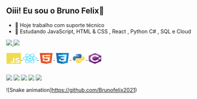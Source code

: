 ## Oiii! Eu sou o Bruno Felix👋


- 🔭 Hoje trabalho com  suporte  técnico 
- 🌱 Estudando JavaScript, HTML & CSS , React , Python C# , SQL e Cloud

 
 <div>
  <a href="https://github.com/brunofelix2020">
  <img height="180em" src="https://github-readme-stats.vercel.app/api?username=brunofelix2021&show_icons=true&theme=dark&include_all_commits=true&count_private=true"/>
  <img height="180em" src="https://github-readme-stats.vercel.app/api/top-langs/?username=brunofelix2021&layout=compact&langs_count=7&theme=dark"/>
</div>
  
  <div style="display: inline_block"><br>
  <img align="center" alt="bruno-Js" height="30" width="40" src="https://raw.githubusercontent.com/devicons/devicon/master/icons/javascript/javascript-plain.svg">
  <img align="center" alt="bruno-React" height="30" width="40" src="https://raw.githubusercontent.com/devicons/devicon/master/icons/react/react-original.svg">
  <img align="center" alt="bruno-HTML" height="30" width="40" src="https://raw.githubusercontent.com/devicons/devicon/master/icons/html5/html5-original.svg">
  <img align="center" alt="bruno-CSS" height="30" width="40" src="https://raw.githubusercontent.com/devicons/devicon/master/icons/css3/css3-original.svg">
  <img align="center" alt="bruno-Python" height="30" width="40" src="https://raw.githubusercontent.com/devicons/devicon/master/icons/python/python-original.svg">
  <img align="center" alt="bruno-Csharp" height="30" width="40" src="https://raw.githubusercontent.com/devicons/devicon/master/icons/csharp/csharp-original.svg">

</div>
  
  
   ##

  <div> 
   <a href="https://www.facebook.com/bruno.fellix/" target="_blank"><img src=https://img.shields.io/badge/Facebook-1877F2?style=for-the-badge&logo=facebook&logoColor=white"_blank"></a>
  <a href="https://www.instagram.com/brunofelix2020/" target="_blank"><img src="https://img.shields.io/badge/-Instagram-%23E4405F?style=for-the-badge&logo=instagram&logoColor=white" target="_blank"></a>
   <a href="https://www.linkedin.com/in/bruno-f%C3%A9lix-souza-1b249b14b/" target="_blank"><img src="https://img.shields.io/badge/-LinkedIn-%230077B5?style=for-the-badge&logo=linkedin&logoColor=white" target="_blank"></a> 
 <a href="https://discord.gg/brunofelix2020#8389" target="_blank"><img src="https://img.shields.io/badge/Discord-7289DA?style=for-the-badge&logo=discord&logoColor=white" target="_blank"></a> 
<a href = "mailto:bruno.felix.sousa@hotmail.com"><img src="https://img.shields.io/badge/-Gmail-%23333?style=for-the-badge&logo=gmail&logoColor=white" target="_blank"></a>

 
  ![Snake animation]https://github.com/Brunofelix2021)
 
</div>


